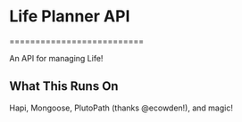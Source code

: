 # Life Planner API
==========================

An API for managing Life!

## What This Runs On
Hapi, Mongoose, PlutoPath (thanks @ecowden!), and magic!
